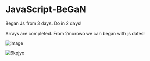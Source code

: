 # JavaScript-BeGaN
Began Js from 3 days.
Do in 2 days!

Arrays are completed. From 2morowo we can began with js dates! 


![image](https://user-images.githubusercontent.com/90677747/175473280-938f0d84-b522-4730-a99b-635e5ba7a152.png)

![6kpjyo](https://user-images.githubusercontent.com/90677747/175494806-a4339ce4-88a2-4ace-9180-1d030f1180c3.gif)
